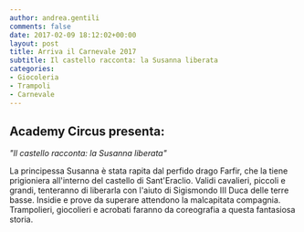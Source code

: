 ```yaml
---
author: andrea.gentili
comments: false
date: 2017-02-09 18:12:02+00:00
layout: post
title: Arriva il Carnevale 2017
subtitle: Il castello racconta: la Susanna liberata
categories:
- Giocoleria
- Trampoli
- Carnevale
---
```


## Academy Circus presenta:
*"Il castello racconta: la Susanna liberata"* 

La principessa Susanna è stata rapita dal perfido drago Farfir, che la tiene prigioniera all'interno del castello di Sant'Eraclio. Validi cavalieri, piccoli e grandi, tenteranno di liberarla con l'aiuto di Sigismondo III Duca delle terre basse. Insidie e prove da superare attendono la malcapitata compagnia.
Trampolieri, giocolieri e acrobati faranno da coreografia a questa fantasiosa storia.
